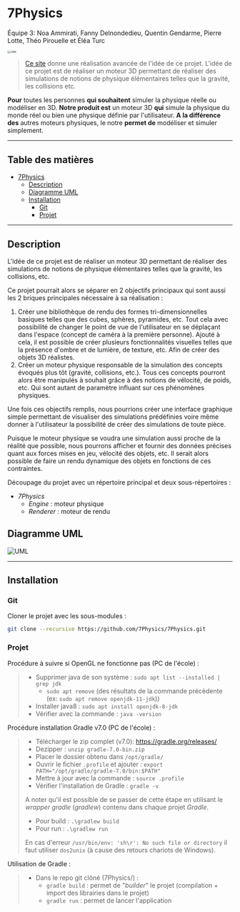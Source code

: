 # 7Physics

Équipe 3: Noa Ammirati, Fanny Delnondedieu, Quentin Gendarme, Pierre Lotte, Théo Pirouelle et Éléa Turc

<img src="https://avatars.githubusercontent.com/u/83647846?s=200&v=4" alt="cube" style="zoom:40%;" />

> [Ce site](http://lo-th.github.io/Oimo.js/#basic) donne une réalisation avancée de l'idée de ce projet. L'idée de ce projet est de réaliser un moteur 3D permettant de réaliser des simulations de notions de physique élémentaires telles que la gravité, les collisions etc.



**Pour** toutes les personnes **qui souhaitent** simuler la physique réelle ou modéliser en 3D.
**Notre produit est** un moteur 3D **qui** simule la physique du monde réel ou bien une physique définie par l'utilisateur.
**A la différence des** autres moteurs physiques, le notre **permet de** modéliser et simuler simplement.

---


## Table des matières
- [7Physics](#7physics)
  * [Description](#description)
  * [Diagramme UML](#diagramme-uml)
  * [Installation](#installation)
    + [Git](#git)
    + [Projet](#projet)



---

## Description

L'idée de ce projet est de réaliser un moteur 3D permettant de réaliser des simulations de notions de physique élémentaires telles que la gravité, les collisions, etc.

Ce projet pourrait alors se séparer en 2 objectifs principaux qui sont aussi les 2 briques principales nécessaire à sa réalisation :

1. Créer une bibliothèque de rendu des formes tri-dimensionnelles basiques telles que des cubes, sphères, pyramides, etc. Tout cela avec possibilité de changer le point de vue de l'utilisateur en se déplaçant dans l'espace (concept de caméra à la première personne). Ajouté à cela, il est possible de créer plusieurs fonctionnalités visuelles telles que la présence d'ombre et de lumière, de texture, etc. Afin de créer des objets 3D réalistes.
2. Créer un moteur physique responsable de la simulation des concepts évoqués plus tôt (gravité, collisions, etc.). Tous ces concepts pourront alors être manipulés à souhait grâce à des notions de vélocité, de poids, etc. Qui sont autant de paramètre influant sur ces phénomènes physiques.

Une fois ces objectifs remplis, nous pourrions créer une interface graphique simple permettant de visualiser des simulations prédéfinies voire même donner à l'utilisateur la possibilité de créer des simulations de toute pièce.

Puisque le moteur physique se voudra une simulation aussi proche de la réalité que possible, nous pourrons afficher et fournir des données précises quant aux forces mises en jeu, vélocité des objets, etc. Il serait alors possible de faire un rendu dynamique des objets en fonctions de ces contraintes.



Découpage du projet avec un répertoire principal et deux sous-répertoires :

- *7Physics*
  - *Engine* : moteur physique
  - *Renderer* : moteur de rendu



## Diagramme UML

![UML](http://www.plantuml.com/plantuml/proxy?cache=no&src=https://raw.githubusercontent.com/7Physics/7Physics/master/class.plantuml)



___

## Installation

### Git

Cloner le projet avec les sous-modules :

```sh
git clone --recursive https://github.com/7Physics/7Physics.git
```



### Projet

Procédure à suivre si OpenGL ne fonctionne pas (PC de l'école) :

> - Supprimer java de son système : `sudo apt list --installed | grep jdk`
>   - `sudo apt remove` (des résultats de la commande précèdente (ex: `sudo apt remove openjdk-11-jdk`))
> - Installer java8 : `sudo apt install openjdk-8-jdk`
> - Vérifier avec la commande : `java -version`

Procédure installation Gradle v7.0 (PC de l'école) :

> - Télécharger le zip complet (v7.0): https://gradle.org/releases/
> - Dezipper : `unzip gradle-7.0-bin.zip`
> - Placer le dossier obtenu dans `/opt/gradle/`
> - Ouvrir le fichier `.profile` et ajouter : `export PATH="/opt/gradle/gradle-7.0/bin:$PATH"`
> - Mettre à jour avec la commande : `source .profile`
> - Vérifier l'installation de Gradle : `gradle -v`
>
> 
>
> A noter qu'il est possible de se passer de cette étape en utilisant le *wrapper gradle* (*gradlew*) contenu dans chaque projet *Gradle*.
>
> - Pour build : `.\gradlew build`
> - Pour run : `.\gradlew run`
>
> En cas d'erreur `/usr/bin/env: 'sh\r': No such file or directory` il faut utiliser `dos2unix` (à cause des retours chariots de Windows).

Utilisation de Gradle :

> - Dans le repo git clôné (7Physics/) :
>   - `gradle build` : permet de "*builder*" le projet (compilation + import des librairies dans le projet)
>   - `gradle run` : permet de lancer l'application
